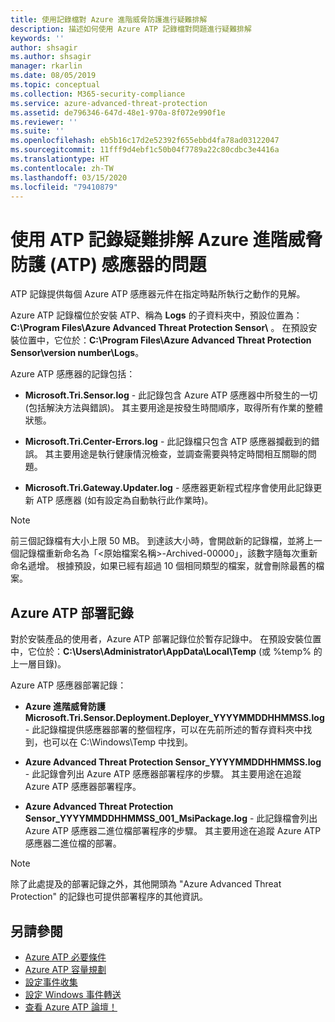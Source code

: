 ```yaml
---
title: 使用記錄檔對 Azure 進階威脅防護進行疑難排解
description: 描述如何使用 Azure ATP 記錄檔對問題進行疑難排解
keywords: ''
author: shsagir
ms.author: shsagir
manager: rkarlin
ms.date: 08/05/2019
ms.topic: conceptual
ms.collection: M365-security-compliance
ms.service: azure-advanced-threat-protection
ms.assetid: de796346-647d-48e1-970a-8f072e990f1e
ms.reviewer: ''
ms.suite: ''
ms.openlocfilehash: eb5b16c17d2e52392f655ebbd4fa78ad03122047
ms.sourcegitcommit: 11fff9d4ebf1c50b04f7789a22c80cdbc3e4416a
ms.translationtype: HT
ms.contentlocale: zh-TW
ms.lasthandoff: 03/15/2020
ms.locfileid: "79410879"
---
```

# <a name="troubleshooting-azure-advanced-threat-protection-atp-sensor-using-the-atp-logs"></a>使用 ATP 記錄疑難排解 Azure 進階威脅防護 (ATP) 感應器的問題
ATP 記錄提供每個 Azure ATP 感應器元件在指定時點所執行之動作的見解。


Azure ATP 記錄檔位於安裝 ATP、稱為 **Logs** 的子資料夾中，預設位置為：**C:\Program Files\Azure Advanced Threat Protection Sensor\\** 。 在預設安裝位置中，它位於：**C:\Program Files\Azure Advanced Threat Protection Sensor\version number\Logs**。

Azure ATP 感應器的記錄包括：

-   **Microsoft.Tri.Sensor.log** - 此記錄包含 Azure ATP 感應器中所發生的一切 (包括解決方法與錯誤)。 其主要用途是按發生時間順序，取得所有作業的整體狀態。

-   **Microsoft.Tri.Center-Errors.log** - 此記錄檔只包含 ATP 感應器攔截到的錯誤。 其主要用途是執行健康情況檢查，並調查需要與特定時間相互關聯的問題。

-   **Microsoft.Tri.Gateway.Updater.log** - 感應器更新程式程序會使用此記錄更新 ATP 感應器 (如有設定為自動執行此作業時)。 


> [!NOTE]
> 前三個記錄檔有大小上限 50 MB。 到達該大小時，會開啟新的記錄檔，並將上一個記錄檔重新命名為「&lt;原始檔案名稱&gt;-Archived-00000」，該數字隨每次重新命名遞增。 根據預設，如果已經有超過 10 個相同類型的檔案，就會刪除最舊的檔案。

## <a name="azure-atp-deployment-logs"></a>Azure ATP 部署記錄
對於安裝產品的使用者，Azure ATP 部署記錄位於暫存記錄中。 在預設安裝位置中，它位於：**C:\Users\Administrator\AppData\Local\Temp** (或 %temp% 的上一層目錄)。

Azure ATP 感應器部署記錄：

-  **Azure 進階威脅防護 Microsoft.Tri.Sensor.Deployment.Deployer_YYYYMMDDHHMMSS.log** - 此記錄檔提供感應器部署的整個程序，可以在先前所述的暫存資料夾中找到，也可以在 C:\Windows\Temp 中找到。 

-   **Azure Advanced Threat Protection Sensor_YYYYMMDDHHMMSS.log** - 此記錄會列出 Azure ATP 感應器部署程序的步驟。 其主要用途在追蹤 Azure ATP 感應器部署程序。

-   **Azure Advanced Threat Protection Sensor_YYYYMMDDHHMMSS_001_MsiPackage.log** - 此記錄檔會列出 Azure ATP 感應器二進位檔部署程序的步驟。 其主要用途在追蹤 Azure ATP 感應器二進位檔的部署。


> [!NOTE] 
> 除了此處提及的部署記錄之外，其他開頭為 "Azure Advanced Threat Protection" 的記錄也可提供部署程序的其他資訊。


## <a name="see-also"></a>另請參閱
- [Azure ATP 必要條件](atp-prerequisites.md)
- [Azure ATP 容量規劃](atp-capacity-planning.md)
- [設定事件收集](configure-event-collection.md)
- [設定 Windows 事件轉送](configure-event-forwarding.md)
- [查看 Azure ATP 論壇！](https://aka.ms/azureatpcommunity)
